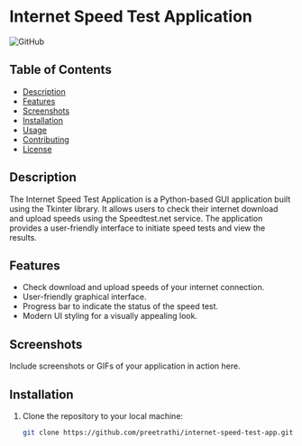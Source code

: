 # Internet Speed Test Application

![GitHub](https://github.com/preetrathi/internet_speed_test_app)

## Table of Contents
- [Description](#description)
- [Features](#features)
- [Screenshots](#screenshots)
- [Installation](#installation)
- [Usage](#usage)
- [Contributing](#contributing)
- [License](#license)

## Description

The Internet Speed Test Application is a Python-based GUI application built using the Tkinter library. It allows users to check their internet download and upload speeds using the Speedtest.net service. The application provides a user-friendly interface to initiate speed tests and view the results.

## Features

- Check download and upload speeds of your internet connection.
- User-friendly graphical interface.
- Progress bar to indicate the status of the speed test.
- Modern UI styling for a visually appealing look.

## Screenshots

Include screenshots or GIFs of your application in action here.

## Installation

1. Clone the repository to your local machine:

   ```bash
   git clone https://github.com/preetrathi/internet-speed-test-app.git
